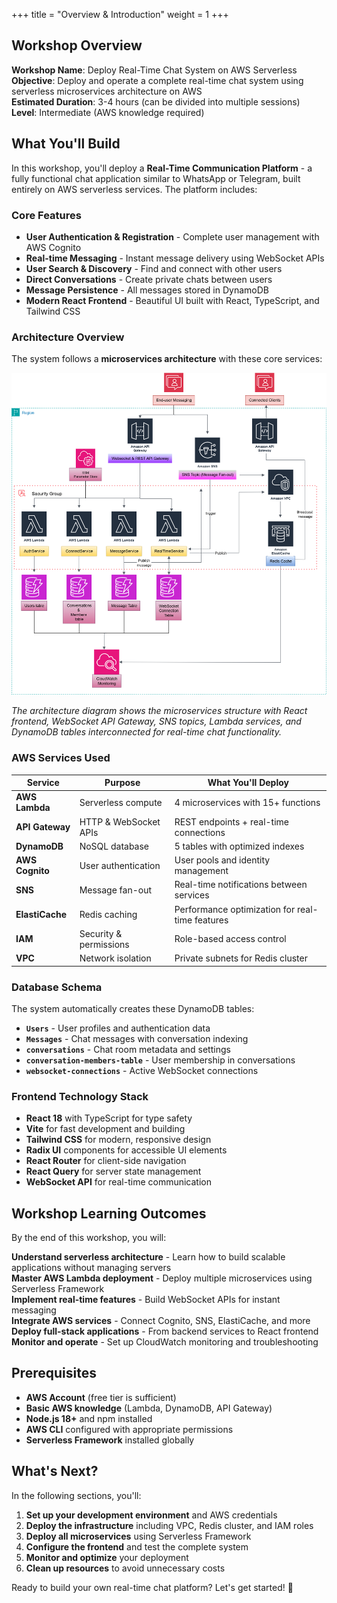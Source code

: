 +++
title = "Overview & Introduction"
weight = 1
+++

## Workshop Overview

**Workshop Name**: Deploy Real-Time Chat System on AWS Serverless  
**Objective**: Deploy and operate a complete real-time chat system using serverless microservices architecture on AWS  
**Estimated Duration**: 3-4 hours (can be divided into multiple sessions)  
**Level**: Intermediate (AWS knowledge required)

## What You'll Build

In this workshop, you'll deploy a **Real-Time Communication Platform** - a fully functional chat application similar to WhatsApp or Telegram, built entirely on AWS serverless services. The platform includes:

### **Core Features**
- **User Authentication & Registration** - Complete user management with AWS Cognito
- **Real-time Messaging** - Instant message delivery using WebSocket APIs
- **User Search & Discovery** - Find and connect with other users
- **Direct Conversations** - Create private chats between users
- **Message Persistence** - All messages stored in DynamoDB
- **Modern React Frontend** - Beautiful UI built with React, TypeScript, and Tailwind CSS

### **Architecture Overview**

The system follows a **microservices architecture** with these core services:

![Architecture Overview](/images/serverless-chatapp-structure.drawio.png)

*The architecture diagram shows the microservices structure with React frontend, WebSocket API Gateway, SNS topics, Lambda services, and DynamoDB tables interconnected for real-time chat functionality.*

### **AWS Services Used**

| Service | Purpose | What You'll Deploy |
|---------|---------|-------------------|
| **AWS Lambda** | Serverless compute | 4 microservices with 15+ functions |
| **API Gateway** | HTTP & WebSocket APIs | REST endpoints + real-time connections |
| **DynamoDB** | NoSQL database | 5 tables with optimized indexes |
| **AWS Cognito** | User authentication | User pools and identity management |
| **SNS** | Message fan-out | Real-time notifications between services |
| **ElastiCache** | Redis caching | Performance optimization for real-time features |
| **IAM** | Security & permissions | Role-based access control |
| **VPC** | Network isolation | Private subnets for Redis cluster |

### **Database Schema**

The system automatically creates these DynamoDB tables:

- **`Users`** - User profiles and authentication data
- **`Messages`** - Chat messages with conversation indexing
- **`conversations`** - Chat room metadata and settings
- **`conversation-members-table`** - User membership in conversations
- **`websocket-connections`** - Active WebSocket connections

### **Frontend Technology Stack**

- **React 18** with TypeScript for type safety
- **Vite** for fast development and building
- **Tailwind CSS** for modern, responsive design
- **Radix UI** components for accessible UI elements
- **React Router** for client-side navigation
- **React Query** for server state management
- **WebSocket API** for real-time communication

## Workshop Learning Outcomes

By the end of this workshop, you will:

 **Understand serverless architecture** - Learn how to build scalable applications without managing servers  
 **Master AWS Lambda deployment** - Deploy multiple microservices using Serverless Framework  
 **Implement real-time features** - Build WebSocket APIs for instant messaging  
 **Integrate AWS services** - Connect Cognito, SNS, ElastiCache, and more  
 **Deploy full-stack applications** - From backend services to React frontend  
 **Monitor and operate** - Set up CloudWatch monitoring and troubleshooting  

## Prerequisites

- **AWS Account** (free tier is sufficient)
- **Basic AWS knowledge** (Lambda, DynamoDB, API Gateway)
- **Node.js 18+** and npm installed
- **AWS CLI** configured with appropriate permissions
- **Serverless Framework** installed globally

## What's Next?

In the following sections, you'll:
1. **Set up your development environment** and AWS credentials
2. **Deploy the infrastructure** including VPC, Redis cluster, and IAM roles
3. **Deploy all microservices** using Serverless Framework
4. **Configure the frontend** and test the complete system
5. **Monitor and optimize** your deployment
6. **Clean up resources** to avoid unnecessary costs

Ready to build your own real-time chat platform? Let's get started! 🚀
